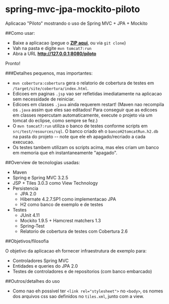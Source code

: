 spring-mvc-jpa-mockito-piloto
=============================

Aplicacao "Piloto" mostrando o uso de Spring MVC + JPA + Mockito

##Como usar:

- Baixe a aplicacao (pegue o **[ZIP aqui](https://github.com/acdcjunior/spring-mvc-jpa-mockito-piloto/archive/master.zip)**, ou via `git clone`)
- Vah na pasta e digite `mvn tomcat7:run`
- Abra a URL **http://127.0.0.1:8080/piloto**

Pronto!

###Detalhes pequenos, mas importantes:
- `mvn cobertura:cobertura` gera o relatorio de cobertura de testes em `/target/site/cobertura/index.html`.
- Edicoes em paginas `.jsp` vao ser refletidas imediatamente na aplicacao sem necessidade de reiniciar.
- Edicoes em classes `.java` ainda requerem restart! (Maven nao recompila os `.java` assim que eles sao editados! Para conseguir que as edicoes em classes repercutam automaticamente, execute o projeto via um tomcat do eclipse, como sempre se fez.)
- O `mvn tomcat7:run` utiliza o banco de testes conforme scripts em `src/test/resources/sql`. O banco criado eh o `bancoH2tomcatRun.h2.db` na pasta do projeto -- note que ele eh apagado/recriado a cada execucao.
- Os testes tambem utilizam os scripts acima, mas eles criam um banco em memoria que eh instantaneamente "apagado".

##Overview de tecnologias usadas:

- Maven
- Spring e Spring MVC 3.2.5
- JSP + Tiles 3.0.3 como View Technology
- Persistencia
  - JPA 2.0
  - Hibernate 4.2.7.SP1 como implementacao JPA
  - H2 como banco de exemplo e de testes
- Testes
  - JUnit 4.11
  - Mockito 1.9.5 + Hamcrest matchers 1.3
  - Spring-Test
  - Relatorio de cobertura de testes com Cobertura 2.6

##Objetivos/filosofia

O objetivo da aplicacao eh fornecer infraestrutura de exemplo para:

- Controladores Spring MVC
- Entidades e queries do JPA 2.0
- Testes de controladores e de repositorios (com banco embarcado)

##Outros/detalhes do uso

- Como nao eh possivel ter `<link rel="stylesheet">` no `<body>`, os nomes dos arquivos css sao definidos no `tiles.xml`, junto com a view.
